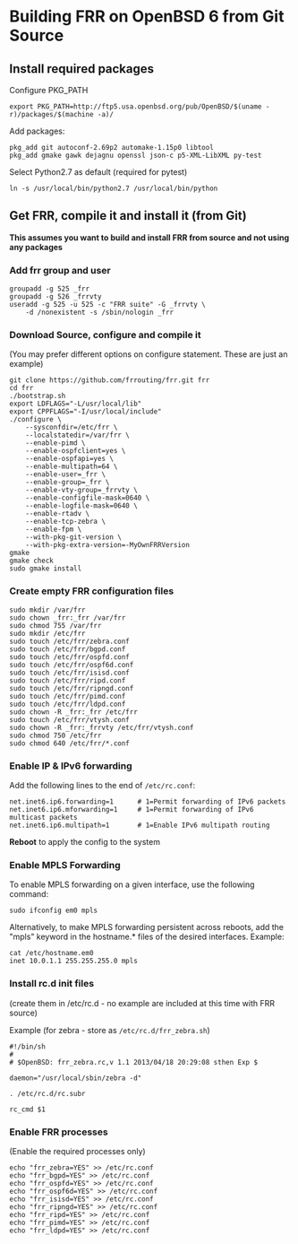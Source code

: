 Building FRR on OpenBSD 6 from Git Source
=========================================

Install required packages
-------------------------

Configure PKG_PATH

    export PKG_PATH=http://ftp5.usa.openbsd.org/pub/OpenBSD/$(uname -r)/packages/$(machine -a)/

Add packages:

    pkg_add git autoconf-2.69p2 automake-1.15p0 libtool
    pkg_add gmake gawk dejagnu openssl json-c p5-XML-LibXML py-test

Select Python2.7 as default (required for pytest)

    ln -s /usr/local/bin/python2.7 /usr/local/bin/python

Get FRR, compile it and install it (from Git)
---------------------------------------------

**This assumes you want to build and install FRR from source and not using
any packages**

### Add frr group and user

    groupadd -g 525 _frr
    groupadd -g 526 _frrvty
    useradd -g 525 -u 525 -c "FRR suite" -G _frrvty \
        -d /nonexistent -s /sbin/nologin _frr

### Download Source, configure and compile it
(You may prefer different options on configure statement. These are just 
an example)

    git clone https://github.com/frrouting/frr.git frr
    cd frr
    ./bootstrap.sh
    export LDFLAGS="-L/usr/local/lib"
    export CPPFLAGS="-I/usr/local/include"
    ./configure \
        --sysconfdir=/etc/frr \
        --localstatedir=/var/frr \
        --enable-pimd \
        --enable-ospfclient=yes \
        --enable-ospfapi=yes \
        --enable-multipath=64 \
        --enable-user=_frr \
        --enable-group=_frr \
        --enable-vty-group=_frrvty \
        --enable-configfile-mask=0640 \
        --enable-logfile-mask=0640 \
        --enable-rtadv \
        --enable-tcp-zebra \
        --enable-fpm \
        --with-pkg-git-version \
        --with-pkg-extra-version=-MyOwnFRRVersion   
    gmake
    gmake check
    sudo gmake install

### Create empty FRR configuration files

    sudo mkdir /var/frr
    sudo chown _frr:_frr /var/frr
    sudo chmod 755 /var/frr
    sudo mkdir /etc/frr
    sudo touch /etc/frr/zebra.conf
    sudo touch /etc/frr/bgpd.conf
    sudo touch /etc/frr/ospfd.conf
    sudo touch /etc/frr/ospf6d.conf
    sudo touch /etc/frr/isisd.conf
    sudo touch /etc/frr/ripd.conf
    sudo touch /etc/frr/ripngd.conf
    sudo touch /etc/frr/pimd.conf
    sudo touch /etc/frr/ldpd.conf
    sudo chown -R _frr:_frr /etc/frr
    sudo touch /etc/frr/vtysh.conf
    sudo chown -R _frr:_frrvty /etc/frr/vtysh.conf
    sudo chmod 750 /etc/frr
    sudo chmod 640 /etc/frr/*.conf

### Enable IP & IPv6 forwarding

Add the following lines to the end of `/etc/rc.conf`:

    net.inet6.ip6.forwarding=1      # 1=Permit forwarding of IPv6 packets 
    net.inet6.ip6.mforwarding=1     # 1=Permit forwarding of IPv6 multicast packets
    net.inet6.ip6.multipath=1       # 1=Enable IPv6 multipath routing

**Reboot** to apply the config to the system

### Enable MPLS Forwarding

To enable MPLS forwarding on a given interface, use the following command:

    sudo ifconfig em0 mpls

Alternatively, to make MPLS forwarding persistent across reboots, add the "mpls"
keyword in the hostname.* files of the desired interfaces. Example:

    cat /etc/hostname.em0
    inet 10.0.1.1 255.255.255.0 mpls

### Install rc.d init files
(create them in /etc/rc.d - no example are included at this time with 
FRR source)

Example (for zebra - store as `/etc/rc.d/frr_zebra.sh`)

    #!/bin/sh
    #
    # $OpenBSD: frr_zebra.rc,v 1.1 2013/04/18 20:29:08 sthen Exp $
    
    daemon="/usr/local/sbin/zebra -d"
    
    . /etc/rc.d/rc.subr
    
    rc_cmd $1

### Enable FRR processes
(Enable the required processes only)

    echo "frr_zebra=YES" >> /etc/rc.conf
    echo "frr_bgpd=YES" >> /etc/rc.conf
    echo "frr_ospfd=YES" >> /etc/rc.conf
    echo "frr_ospf6d=YES" >> /etc/rc.conf
    echo "frr_isisd=YES" >> /etc/rc.conf
    echo "frr_ripngd=YES" >> /etc/rc.conf
    echo "frr_ripd=YES" >> /etc/rc.conf
    echo "frr_pimd=YES" >> /etc/rc.conf
    echo "frr_ldpd=YES" >> /etc/rc.conf
